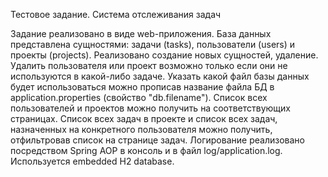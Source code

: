 Тестовое задание. 
Система отслеживания задач

Задание реализовано в виде web-приложения.
База данных представлена сущностями: задачи (tasks), пользователи (users) и проекты (projects).
Реализовано создание новых сущностей, удаление. Удалить пользователя или проект возможно только если они не используются в какой-либо задаче.
Указать какой файл базы данных будет использоваться можно прописав название файла БД в application.properties (свойство "db.filename").
Список всех пользователей и проектов можно получить на соответствующих страницах.
Список всех задач в проекте и список всех задач, назначенных на конкретного пользователя можно получить, отфильтровав список на странице задач.
Логирование реализовано посредством Spring AOP в консоль и в файл log/application.log.
Используется embedded H2 database.



